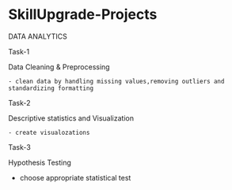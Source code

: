 # SkillUpgrade-Projects
DATA ANALYTICS

Task-1

Data Cleaning & Preprocessing

    - clean data by handling missing values,removing outliers and standardizing formatting

Task-2

Descriptive statistics and Visualization

    - create visualozations

Task-3

Hypothesis Testing

   - choose appropriate statistical test

